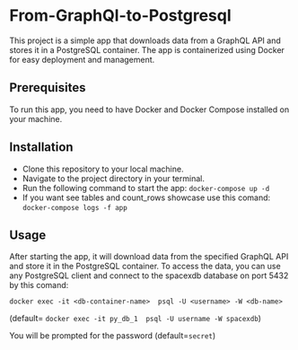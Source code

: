 # From-GraphQl-to-Postgresql
This project is a simple app that downloads data from a GraphQL API and stores it in a PostgreSQL container. The app is containerized using Docker for easy deployment and management.

## Prerequisites
To run this app, you need to have Docker and Docker Compose installed on your machine.

## Installation
- Clone this repository to your local machine.
- Navigate to the project directory in your terminal.
- Run the following command to start the app: `docker-compose up -d`
- If you want see tables and count_rows showcase use this comand: `docker-compose logs -f app`

## Usage
After starting the app, it will download data from the specified GraphQL API and store it in the PostgreSQL container.
To access the data, you can use any PostgreSQL client and connect to the spacexdb database on port 5432 by this comand: 

`docker exec -it <db-container-name>  psql -U <username> -W <db-name>`

(default= `docker exec -it py_db_1  psql -U username -W spacexdb`)

You will be prompted for the password (default=`secret`)
